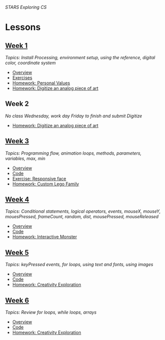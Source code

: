 _STARS Exploring CS_

# Lessons
## [Week 1](week1)
_Topics: Install Processing, environment setup, using the reference, digital color, coordinate system_

* [Overview](week1)
* [Exercises](week1/exercises)
* [Homework: Personal Values](week1/homework/personal_values.md)
* [Homework: Digitize an analog piece of art](week1/homework/digitize.md)

## Week 2
_No class Wednesday, work day Friday to finish and submit Digitize_
* [Homework: Digitize an analog piece of art](week1/homework/digitize.md)

## [Week 3](week3)
_Topics: Programming flow, animation loops, methods, parameters, variables, max, min_

* [Overview](week3)
* [Code](week3/code)
* [Exercise: Responsive face](week3/exercises/face.md)
* [Homework: Custom Lego Family](week3/homework/lego-family.md)

## [Week 4](week4)
_Topics: Conditional statements, logical operators, events, mouseX, mouseY, mouesPressed, frameCount, random, dist, mousePressed, mouseReleased_

* [Overview](week4)
* [Code](week4/code)
* [Homework: Interactive Monster](week4/homework/interactive-monster.md)

## [Week 5](week5)
_Topics: keyPressed events, for loops, using text and fonts, using images_

* [Overview](week5)
* [Code](week5/code)
* [Homework: Creativity Exploration](week5/homework/creativity-exploration.md)

## [Week 6](week6)
_Topics: Review for loops, while loops, arrays_

* [Overview](week6)
* [Code](week6/code)
* [Homework: Creativity Exploration](week6/homework/data-visualization.md)
